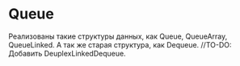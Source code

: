 # Queue
Реализованы такие структуры данных, как Queue, QueueArray, QueueLinked.
А так же старая структура, как Dequeue.
//TO-DO: Добавить DeuplexLinkedDequeue.
